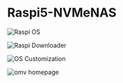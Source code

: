 # Raspi5-NVMeNAS

![Raspi OS](https://github.com/user-attachments/assets/1aa0d376-cdda-4570-8d78-e8a19ec59c14)



![Raspi Downloader](https://github.com/user-attachments/assets/b301300a-133f-46c2-aa92-4f722103106b)



![OS Customization](https://github.com/user-attachments/assets/e459436c-0a78-43bb-bff5-da6a1051560b)

![omv homepage](https://github.com/user-attachments/assets/442d39a0-917f-44e2-b0f3-c85c2112ca71)
